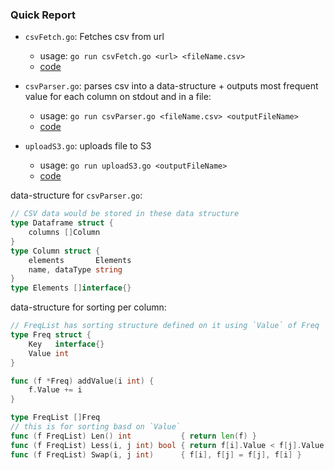 ### Quick Report

- `csvFetch.go`: Fetches csv from url
	- usage: `go run csvFetch.go <url> <fileName.csv>`
	- [code](https://github.com/techcentaur/GO-csv-parser/blob/main/src/csvFetch.go)

- `csvParser.go`: parses csv into a data-structure + outputs most frequent value for each column on stdout and in a file:
	- usage: `go run csvParser.go <fileName.csv> <outputFileName>`
	- [code](https://github.com/techcentaur/GO-csv-parser/blob/main/src/csvParser.go)

- `uploadS3.go`: uploads file to S3
	- usage: `go run uploadS3.go <outputFileName>`
	- [code](https://github.com/techcentaur/GO-csv-parser/blob/main/src/uploadS3.go)
	
data-structure for `csvParser.go`:
```go
// CSV data would be stored in these data structure
type Dataframe struct {
	columns []Column
}
type Column struct {
	elements       Elements
	name, dataType string
}
type Elements []interface{}
```

data-structure for sorting per column:
```go
// FreqList has sorting structure defined on it using `Value` of Freq
type Freq struct {
	Key   interface{}
	Value int
}

func (f *Freq) addValue(i int) {
	f.Value += i
}

type FreqList []Freq
// this is for sorting basd on `Value`
func (f FreqList) Len() int           { return len(f) }
func (f FreqList) Less(i, j int) bool { return f[i].Value < f[j].Value }
func (f FreqList) Swap(i, j int)      { f[i], f[j] = f[j], f[i] }
```